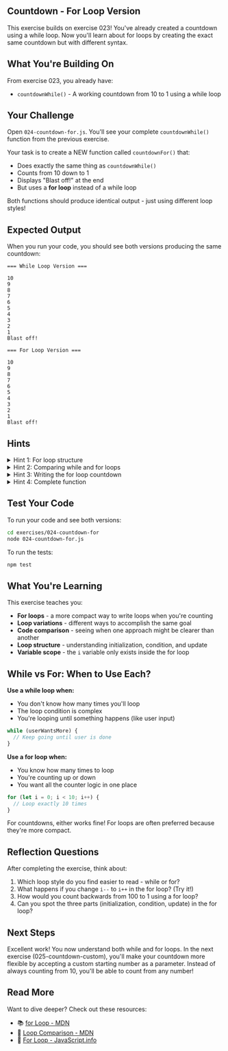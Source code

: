 ## Countdown - For Loop Version

This exercise builds on exercise 023! You've already created a countdown using a while loop. Now you'll learn about for loops by creating the exact same countdown but with different syntax.

## What You're Building On

From exercise 023, you already have:
- `countdownWhile()` - A working countdown from 10 to 1 using a while loop

## Your Challenge

Open `024-countdown-for.js`. You'll see your complete `countdownWhile()` function from the previous exercise.

Your task is to create a NEW function called `countdownFor()` that:
- Does exactly the same thing as `countdownWhile()`
- Counts from 10 down to 1
- Displays "Blast off!" at the end
- But uses a **for loop** instead of a while loop

Both functions should produce identical output - just using different loop styles!

## Expected Output

When you run your code, you should see both versions producing the same countdown:
```
=== While Loop Version ===

10
9
8
7
6
5
4
3
2
1
Blast off!

=== For Loop Version ===

10
9
8
7
6
5
4
3
2
1
Blast off!
```

## Hints

<details>
<summary>Hint 1: For loop structure</summary>

A for loop has three parts in parentheses, separated by semicolons:

```javascript
for (initialization; condition; update) {
  // code to repeat
}
```

- **initialization**: Runs once before the loop starts (let i = 10)
- **condition**: Checked before each iteration (i >= 1)
- **update**: Runs after each iteration (i--)

All the counter logic is in one line at the top!

</details>

<details>
<summary>Hint 2: Comparing while and for loops</summary>

Here's how while and for loops relate:

**While loop (what you already have):**
```javascript
let count = 10;           // initialization
while (count >= 1) {      // condition
  console.log(count);
  count--;                // update
}
```

**For loop (same thing, different format):**
```javascript
for (let i = 10; i >= 1; i--) {  // initialization; condition; update
  console.log(i);
}
```

The for loop just moves the initialization and update into the for statement!

</details>

<details>
<summary>Hint 3: Writing the for loop countdown</summary>

Your for loop should:
- Start with `let i = 10` (initialization)
- Continue while `i >= 1` (condition)
- Decrease with `i--` (update)

```javascript
for (let i = 10; i >= 1; i--) {
  console.log(i);
}
console.log("Blast off!");
```

Notice how compact it is compared to the while loop!

</details>

<details>
<summary>Hint 4: Complete function</summary>

Here's the complete structure:

```javascript
export function countdownFor() {
  for (let i = 10; i >= 1; i--) {
    console.log(i);
  }
  console.log("Blast off!");
}
```

The for loop is especially nice for counting because all the counter logic is in one place at the top!

</details>

## Test Your Code

To run your code and see both versions:
```bash
cd exercises/024-countdown-for
node 024-countdown-for.js
```

To run the tests:
```bash
npm test
```

## What You're Learning

This exercise teaches you:
- **For loops** - a more compact way to write loops when you're counting
- **Loop variations** - different ways to accomplish the same goal
- **Code comparison** - seeing when one approach might be clearer than another
- **Loop structure** - understanding initialization, condition, and update
- **Variable scope** - the `i` variable only exists inside the for loop

## While vs For: When to Use Each?

**Use a while loop when:**
- You don't know how many times you'll loop
- The loop condition is complex
- You're looping until something happens (like user input)

```javascript
while (userWantsMore) {
  // Keep going until user is done
}
```

**Use a for loop when:**
- You know how many times to loop
- You're counting up or down
- You want all the counter logic in one place

```javascript
for (let i = 0; i < 10; i++) {
  // Loop exactly 10 times
}
```

For countdowns, either works fine! For loops are often preferred because they're more compact.

## Reflection Questions

After completing the exercise, think about:
1. Which loop style do you find easier to read - while or for?
2. What happens if you change `i--` to `i++` in the for loop? (Try it!)
3. How would you count backwards from 100 to 1 using a for loop?
4. Can you spot the three parts (initialization, condition, update) in the for loop?

## Next Steps

Excellent work! You now understand both while and for loops. In the next exercise (025-countdown-custom), you'll make your countdown more flexible by accepting a custom starting number as a parameter. Instead of always counting from 10, you'll be able to count from any number!

## Read More

Want to dive deeper? Check out these resources:

- 📚 [for Loop - MDN](https://developer.mozilla.org/en-US/docs/Web/JavaScript/Reference/Statements/for)
- 📖 [Loop Comparison - MDN](https://developer.mozilla.org/en-US/docs/Web/JavaScript/Guide/Loops_and_iteration#for_statement)
- 🎯 [For Loop - JavaScript.info](https://javascript.info/while-for#the-for-loop)

